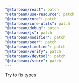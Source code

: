 ```yaml
---
"@starbeam/react": patch
"@starbeam/use-resource": patch
"@starbeam/core": patch
"@starbeam/core-utils": patch
"@starbeam/debug": patch
"@starbeam/js": patch
"@starbeam/modifier": patch
"@starbeam/peer": patch
"@starbeam/timeline": patch
"@starbeam/verify": patch
"@starbeamx/devtool": patch
"@starbeamx/store": patch
---
```


Try to fix types
